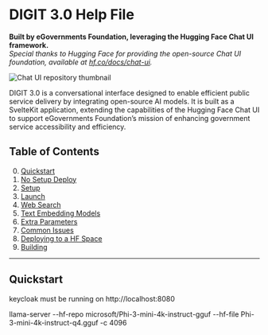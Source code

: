 # DIGIT 3.0 Help File

**Built by eGovernments Foundation, leveraging the Hugging Face Chat UI framework.**  
*Special thanks to Hugging Face for providing the open-source Chat UI foundation, available at [hf.co/docs/chat-ui](https://huggingface.co/docs/chat-ui/index).*  

![Chat UI repository thumbnail](https://huggingface.co/datasets/huggingface/documentation-images/resolve/main/chatui-websearch.png)

DIGIT 3.0 is a conversational interface designed to enable efficient public service delivery by integrating open-source AI models. It is built as a SvelteKit application, extending the capabilities of the Hugging Face Chat UI to support eGovernments Foundation’s mission of enhancing government service accessibility and efficiency.

## Table of Contents
0. [Quickstart](#quickstart)
1. [No Setup Deploy](#no-setup-deploy)
2. [Setup](#setup)
3. [Launch](#launch)
4. [Web Search](#web-search)
5. [Text Embedding Models](#text-embedding-models)
6. [Extra Parameters](#extra-parameters)
7. [Common Issues](#common-issues)
8. [Deploying to a HF Space](#deploying-to-a-hf-space)
9. [Building](#building)

---

## Quickstart
keycloak must be running on http://localhost:8080

llama-server --hf-repo microsoft/Phi-3-mini-4k-instruct-gguf --hf-file Phi-3-mini-4k-instruct-q4.gguf -c 4096
